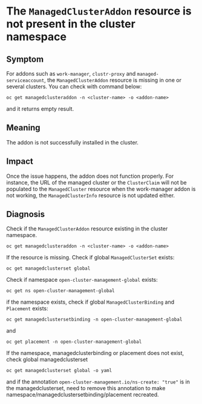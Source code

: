 # The `ManagedClusterAddon` resource is not present in the cluster namespace

## Symptom
For addons such as `work-manager`, `clustr-proxy` and `managed-serviceaccount`, the `ManagedClusterAddon`
resource is missing in one or several clusters. You can check with command below:

```shell
oc get managedclusteraddon -n <cluster-name> -o <addon-name>
```
and it returns empty result.

## Meaning
The addon is not successfully installed in the cluster.

## Impact
Once the issue happens, the addon does not function properly. For instance, the URL of the managed cluster
or the `ClusterClaim` will not be populated to the `ManagedCluster` resource when the work-manager addon is not
working, the `ManagedClusterInfo` resource is not updated either.

## Diagnosis

Check if the `ManagedClusterAddon` resource existing in the cluster namespace.

```shell
oc get managedclusteraddon -n <cluster-name> -o <addon-name>
```
If the resource is missing. Check if global `ManagedClusterSet` exists:
```shell
oc get managedclusterset global
```
Check if namespace `open-cluster-management-global` exists:
```shell
oc get ns open-cluster-management-global
```
if the namespace exists, check if global `ManagedClusterBinding` and `Placement` exists:
```shell
oc get managedclustersetbinding -n open-cluster-management-global
```
and
```shell
oc get placement -n open-cluster-management-global
```
If the namespace, managedclusterbinding or placement does not exist, check global managedclusterset
```shell
oc get managedclusterset global -o yaml
```
and if the annotation `open-cluster-management.io/ns-create: "true"` is in the managedclusterset, need to
remove this annotation to make namespace/managedclustersetbinding/placement recreated.
